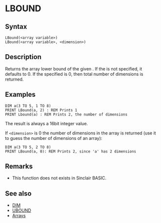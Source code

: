 # LBOUND

## Syntax

```
LBound(<array variable>)
LBound(<array variable>, <dimension>)
```


## Description

Returns the array lower bound of the given <dimension>. If the <dimension> is not specified, it defaults to 0.
If the specified <dimension> is 0, then total number of dimensions is returned.

## Examples

```
DIM a(3 TO 5, 1 TO 8)
PRINT LBound(a, 2) : REM Prints 1
PRINT Lbound(a) : REM Prints 2, the number of dimensions
```

The result is always a 16bit integer value.


If `<dimension>` is 0 the number of dimensions in the array is returned
(use it to guess the number of dimensions of an array):

```
DIM a(3 TO 5, 2 TO 8)
PRINT LBound(a, 0): REM Prints 2, since 'a' has 2 dimensions
```


## Remarks

* This function does not exists in Sinclair BASIC.

## See also

* [DIM](dim.md)
* [UBOUND](ubound.md)
* [Arrays](types.md)
